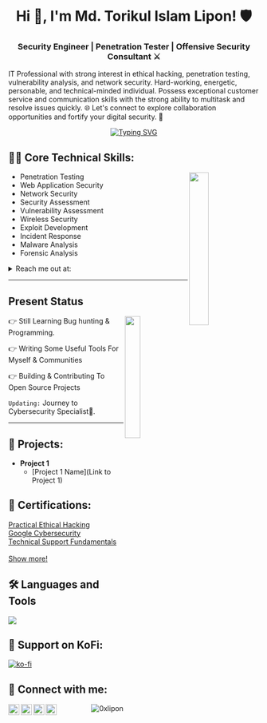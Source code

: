 <h1 align="center">Hi 👋, I'm Md. Torikul Islam Lipon! 🛡️</h1>
<h3 align="center"> Security Engineer | Penetration Tester | Offensive Security Consultant ⚔ </h2
                                                                                            
<p align="left">IT Professional with strong interest in ethical hacking, penetration testing, vulnerability analysis, and network security. Hard-working, energetic, personable, and technical-minded individual. Possess exceptional customer service and communication skills with the strong ability to multitask and resolve issues quickly. 🌐 Let's connect to explore collaboration opportunities and fortify your digital security. 🚀</p>

<div align="center">
  <a href="https://git.io/typing-svg">
    <img src="https://readme-typing-svg.demolab.com?font=Fira+Code&pause=1000&color=22F700&width=435&lines=On+journey+to+become+a+great+Hacker" alt="Typing SVG" />
  </a>
</div>
<!--
<h3 align="center">On a Journey to become a great human being...<p align="right"></h3> -->

<h2>👨‍💻 Core Technical Skills:</h2>
<img width="28%" align='right' src="https://github.com/user-attachments/assets/466fee29-c3cf-4aa3-8807-6d0daaa4e6cf">

- Penetration Testing
- Web Application Security
- Network Security
- Security Assessment
- Vulnerability Assessment
- Wireless Security
- Exploit Development
- Incident Response
- Malware Analysis
- Forensic Analysis

<details>
  <summary>Reach me out at: </summary>
-  **0xlipon@gmail.com**
</details>

---

<h2 id="present_status"> Present Status </h3>

<img width="25%" align='right' src="https://github.com/user-attachments/assets/9c826dd0-fd72-49ba-af60-e79f64344f59">

👉 Still Learning Bug hunting & Programming.

👉 Writing Some Useful Tools For Myself & Communities

👉 Building & Contributing To Open Source Projects 

`Updating:`  Journey to Cybersecurity Specialist👀.

---

<h2>🚀 Projects:</h2>

- <b>Project 1</b>
  - [Project 1 Name](Link to Project 1)

<h2>🥇 Certifications:</h2>

[Practical Ethical Hacking](https://drive.google.com/file/d/1VvpUb__ltUZUWDuHFpL5YSELBMQ5tJ5n/view?usp=sharing) </br>
[Google Cybersecurity](https://www.coursera.org/account/accomplishments/specialization/certificate/BHJQEGYCC5RF)  </br>
[Technical Support Fundamentals](https://coursera.org/verify/QBHH9LKSEYXD)  </br></br>
[Show more!](https://www.linkedin.com/in/0xlipon/details/certifications/) </br>
 
## 🛠️ Languages and Tools
<p align="left"> <a href="https://github.com/0xlipon"><img src="https://skillicons.dev/icons?i=vscode,replit,github,mongodb,css,html,js,express,bots,nodejs"> </a> </p>

## 🙏 Support on KoFi:
[![ko-fi](https://ko-fi.com/img/githubbutton_sm.svg)](https://ko-fi.com/0xlipon)


<h2> 🤳 Connect with me:</h2>

[<img align="left" alt="YourName | LinkedIn" width="22px" src="https://cdn.jsdelivr.net/npm/simple-icons@v3/icons/linkedin.svg" />](YOUR_LINKEDIN_PROFILE)
[<img align="left" alt="YourName | Twitter" width="22px" src="https://cdn.jsdelivr.net/npm/simple-icons@v3/icons/twitter.svg" />](YOUR_TWITTER_PROFILE)
[<img align="left" alt="YourName | YouTube" width="22px" src="https://cdn.jsdelivr.net/npm/simple-icons@v3/icons/youtube.svg" />](YOUR_YOUTUBE_PROFILE)
[<img align="left" alt="YourName | GitHub" width="22px" src="https://cdn.jsdelivr.net/npm/simple-icons@v3/icons/github.svg" />](YOUR_GITHUB_PROFILE)

<p align="right"> <img src="https://komarev.com/ghpvc/?username=0xlipon&label=Profile%20views&color=0e75b6&style=flat" alt="0xlipon" /> </p>


